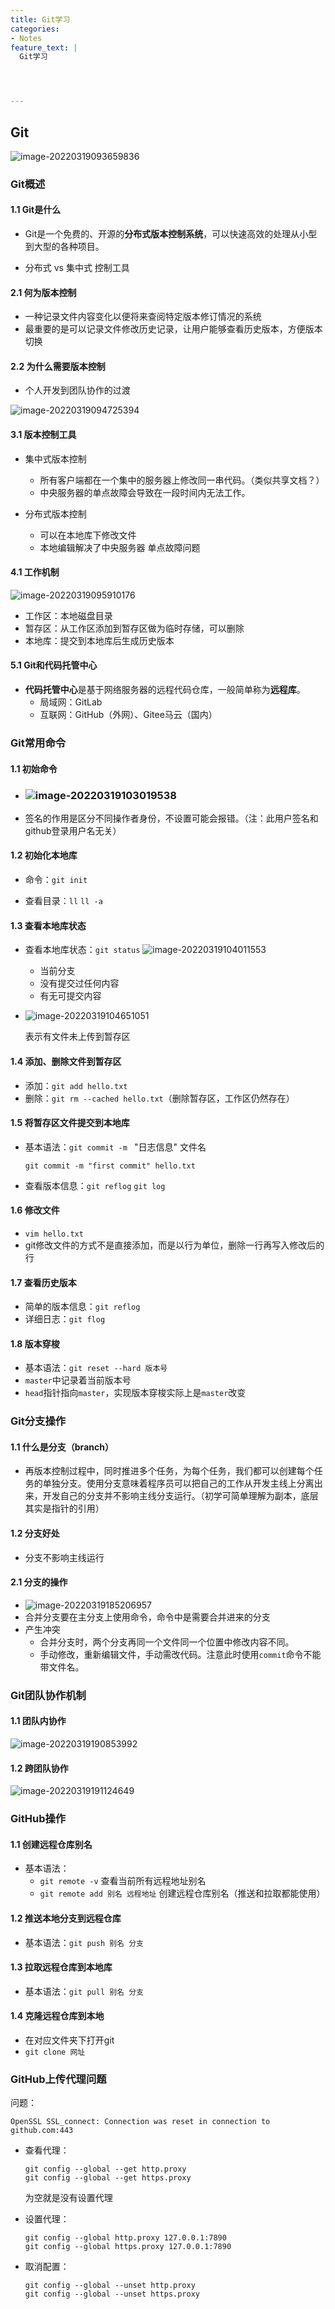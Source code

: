 ```yaml
---
title: Git学习
categories:
- Notes
feature_text: |
  Git学习




---
```




<!-- more --> 

## Git

![image-20220319093659836](/assets/pic/image-20220319093659836.png)

### Git概述

#### 1.1 Git是什么

- Git是一个免费的、开源的**分布式版本控制系统**，可以快速高效的处理从小型到大型的各种项目。

- 分布式 vs 集中式 控制工具

#### 2.1 何为版本控制

- 一种记录文件内容变化以便将来查阅特定版本修订情况的系统
- 最重要的是可以记录文件修改历史记录，让用户能够查看历史版本，方便版本切换

#### 2.2 为什么需要版本控制

- 个人开发到团队协作的过渡

![image-20220319094725394](/assets/pic/image-20220319094725394.png)

#### 3.1 版本控制工具

- 集中式版本控制
  - 所有客户端都在一个集中的服务器上修改同一串代码。（类似共享文档？）
  - 中央服务器的单点故障会导致在一段时间内无法工作。

- 分布式版本控制
  - 可以在本地库下修改文件
  - 本地编辑解决了中央服务器 单点故障问题

#### 4.1 工作机制

![image-20220319095910176](/assets/pic/image-20220319095910176.png)

- 工作区：本地磁盘目录
- 暂存区：从工作区添加到暂存区做为临时存储，可以删除
- 本地库：提交到本地库后生成历史版本

#### 5.1 Git和代码托管中心

- **代码托管中心**是基于网络服务器的远程代码仓库，一般简单称为**远程库**。
  - 局域网：GitLab
  - 互联网：GitHub（外网）、Gitee马云（国内）



### Git常用命令

#### 1.1 初始命令

- ### ![image-20220319103019538](/assets/pic/image-20220319103019538.png) 

- 签名的作用是区分不同操作者身份，不设置可能会报错。（注：此用户签名和github登录用户名无关）

#### 1.2 初始化本地库

- 命令：`git init`

- 查看目录：`ll` `ll -a`

#### 1.3 查看本地库状态

- 查看本地库状态：`git status`
  ![image-20220319104011553](/assets/pic/image-20220319104011553.png)

  - 当前分支
  - 没有提交过任何内容
  - 有无可提交内容

- ![image-20220319104651051](/assets/pic/image-20220319104651051.png)

  表示有文件未上传到暂存区

#### 1.4 添加、删除文件到暂存区

- 添加：`git add hello.txt`
- 删除：`git rm --cached hello.txt`（删除暂存区，工作区仍然存在）

#### 1.5 将暂存区文件提交到本地库

- 基本语法：`git commit -m ` "日志信息" 文件名

  ```
  git commit -m "first commit" hello.txt
  ```

- 查看版本信息：`git reflog` `git log`

#### 1.6 修改文件

- `vim hello.txt`
- git修改文件的方式不是直接添加，而是以行为单位，删除一行再写入修改后的行 

#### 1.7 查看历史版本

- 简单的版本信息：`git reflog`
- 详细日志：`git flog`

#### 1.8 版本穿梭

- 基本语法：`git reset --hard 版本号`
- `master`中记录着当前版本号
- `head`指针指向`master`，实现版本穿梭实际上是`master`改变



### Git分支操作

#### 1.1 什么是分支（branch）

- 再版本控制过程中，同时推进多个任务，为每个任务，我们都可以创建每个任务的单独分支。使用分支意味着程序员可以把自己的工作从开发主线上分离出来，开发自己的分支并不影响主线分支运行。（初学可简单理解为副本，底层其实是指针的引用）

#### 1.2 分支好处

- 分支不影响主线运行

#### 2.1 分支的操作

- ![image-20220319185206957](/assets/pic/image-20220319185206957.png)
- 合并分支要在主分支上使用命令，命令中是需要合并进来的分支
- 产生冲突
  - 合并分支时，两个分支再同一个文件同一个位置中修改内容不同。
  - 手动修改，重新编辑文件，手动需改代码。注意此时使用`commit`命令不能带文件名。



### Git团队协作机制

#### 1.1 团队内协作

![image-20220319190853992](/assets/pic/image-20220319190853992.png)

#### 1.2 跨团队协作

![image-20220319191124649](/assets/pic/image-20220319191124649.png)



### GitHub操作

#### 1.1 创建远程仓库别名

- 基本语法：
  - `git remote -v` 查看当前所有远程地址别名
  - `git remote add 别名 远程地址` 创建远程仓库别名（推送和拉取都能使用）

#### 1.2 推送本地分支到远程仓库

- 基本语法：`git push 别名 分支`

#### 1.3 拉取远程仓库到本地库

- 基本语法：`git pull 别名 分支`

#### 1.4 克隆远程仓库到本地

- 在对应文件夹下打开git
- `git clone 网址`

#### 



### GitHub上传代理问题

问题：

```
OpenSSL SSL_connect: Connection was reset in connection to github.com:443
```

- 查看代理：

  ```
  git config --global --get http.proxy
  git config --global --get https.proxy
  ```

  为空就是没有设置代理

- 设置代理：

  ```
  git config --global http.proxy 127.0.0.1:7890
  git config --global https.proxy 127.0.0.1:7890
  ```

- 取消配置：

  ```
  git config --global --unset http.proxy
  git config --global --unset https.proxy
  ```

  